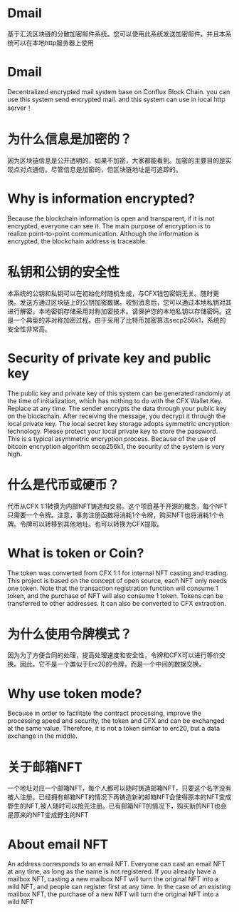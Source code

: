 # Dmail
基于汇流区块链的分散加密邮件系统。您可以使用此系统发送加密邮件。并且本系统可以在本地http服务器上使用
# Dmail
Decentralized encrypted mail system base on Conflux Block Chain. you can use this system send encrypted mail. and this system can use in local http server！ 
# 为什么信息是加密的？
因为区块链信息是公开透明的，如果不加密，大家都能看到。加密的主要目的是实现点对点通信。尽管信息是加密的，但区块链地址是可追踪的。
# Why is information encrypted?
Because the blockchain information is open and transparent, if it is not encrypted, everyone can see it. The main purpose of encryption is to realize point-to-point communication. Although the information is encrypted, the blockchain address is traceable.
# 私钥和公钥的安全性
本系统的公钥和私钥可以在初始化时随机生成，与CFX钱包密钥无关。随时更换。发送方通过区块链上的公钥加密数据。收到消息后，您可以通过本地私钥对其进行解密。本地密钥存储采用对称加密技术。请保护您的本地私钥以存储密码。这是一个典型的非对称加密过程。由于采用了比特币加密算法secp256k1，系统的安全性非常高。
# Security of private key and public key
The public key and private key of this system can be generated randomly at the time of initialization, which has nothing to do with the CFX Wallet Key. Replace at any time. The sender encrypts the data through your public key on the blockchain. After receiving the message, you decrypt it through the local private key. The local secret key storage adopts symmetric encryption technology. Please protect your local private key to store the password. This is a typical asymmetric encryption process. Because of the use of bitcoin encryption algorithm secp256k1, the security of the system is very high.
# 什么是代币或硬币？
代币从CFX 1:1转换为内部NFT铸造和交易。这个项目基于开源的概念，每个NFT只需要一个令牌。注意，事务注册函数将消耗1个令牌，购买NFT也将消耗1个令牌。令牌可以转移到其他地址。也可以转换为CFX提取。
# What is token or Coin?
The token was converted from CFX 1:1 for internal NFT casting and trading. This project is based on the concept of open source, each NFT only needs one token. Note that the transaction registration function will consume 1 token, and the purchase of NFT will also consume 1 token. Tokens can be transferred to other addresses. It can also be converted to CFX extraction.
# 为什么使用令牌模式？
因为为了方便合同的处理，提高处理速度和安全性，令牌和CFX可以进行等价交换。因此，它不是一个类似于Erc20的令牌，而是一个中间的数据交换。
# Why use token mode?
Because in order to facilitate the contract processing, improve the processing speed and security, the token and CFX and can be exchanged at the same value. Therefore, it is not a token similar to erc20, but a data exchange in the middle.
# 关于邮箱NFT
一个地址对应一个邮箱NFT，每个人都可以随时铸造邮箱NFT，只要这个名字没有被人注册。已经拥有邮箱NFT的情况下再铸造新的邮箱NFT会使得原本的NFT变成野生的NFT,被人随时可以抢先注册。已有邮箱NFT的情况下，购买新的NFT也会是原来的NFT变成野生的NFT
# About email NFT
An address corresponds to an email NFT. Everyone can cast an email NFT at any time, as long as the name is not registered. If you already have a mailbox NFT, casting a new mailbox NFT will turn the original NFT into a wild NFT, and people can register first at any time. In the case of an existing mailbox NFT, the purchase of a new NFT will turn the original NFT into a wild NFT
